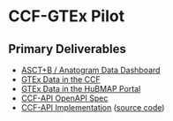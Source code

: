 # CCF-GTEx Pilot

## Primary Deliverables

* [ASCT+B / Anatogram Data Dashboard](https://hubmapconsortium.github.io/ccf-gtex-pilot/dashboard.html)
* [GTEx Data in the CCF](https://hubmapconsortium.github.io/ccf-gtex-pilot/ccf-eui.html)
* [GTEx Data in the HuBMAP Portal](https://portal.hubmapconsortium.org/ccf-eui)
* [CCF-API OpenAPI Spec](https://ccf-api.herokuapp.com/ccf-api-spec.yaml)
* [CCF-API Implementation](https://ccf-api.herokuapp.com) ([source code](https://github.com/hubmapconsortium/ccf-ui))
